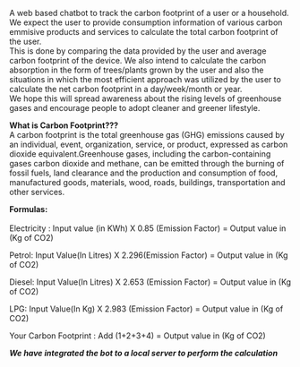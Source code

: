 A web based chatbot to track the carbon footprint of a user or a household. We expect the user to provide consumption information of various carbon emmisive products and services to calculate the total carbon footprint of the user. 
<br>
This is done by comparing the data provided by the user and average carbon footprint of the device. We also intend to calculate the carbon absorption in the form of trees/plants grown by the user and also the situations in which the most efficient approach was utilized by the user to calculate the net carbon footprint in a day/week/month or year. 
<br>
We hope this will spread awareness about the rising levels of greenhouse gases and encourage people to adopt cleaner and greener lifestyle.

**What is Carbon Footprint???**
<br>
A carbon footprint is the total greenhouse gas (GHG) emissions caused by an individual, event, organization, service, or product, expressed as carbon dioxide equivalent.Greenhouse gases, including the carbon-containing gases carbon dioxide and methane, can be emitted through the burning of fossil fuels, land clearance and the production and consumption of food, manufactured goods, materials, wood, roads, buildings, transportation and other services. 

**Formulas:** 
<br>
<br>
Electricity : Input value (in KWh) X 0.85 (Emission Factor) = Output value in (Kg of CO2)

Petrol: Input Value(In Litres) X 2.296(Emission Factor) = Output value in (Kg of CO2)

Diesel: Input Value(In Litres) X 2.653 (Emission Factor) = Output value in (Kg of CO2)

LPG: Input Value(In Kg) X 2.983 (Emission Factor) = Output value in (Kg of CO2)

Your Carbon Footprint : Add (1+2+3+4) = Output value in (Kg of CO2)



**<em>We have integrated the bot to a local server to perform the calculation</em>**
